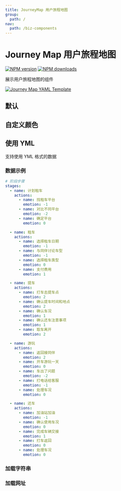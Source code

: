 ```yaml
---
title: JourneyMap 用户旅程地图
group:
  path: /
nav:
  path: /biz-components
---
```


# Journey Map 用户旅程地图

[![NPM version][version-image]][version-url] [![NPM downloads][download-image]][download-url]

[version-image]: http://img.shields.io/npm/v/@arvinxu/journey-map.svg?color=deepgreen&label=latest
[version-url]: http://npmjs.org/package/@arvinxu/journey-map
[download-image]: https://img.shields.io/npm/dm/@arvinxu/journey-map.svg
[download-url]: https://github.com/arvinxx/components/tree/master/packages/journey-map

展示用户旅程地图的组件

[![Journey Map  YAML Template](https://codesandbox.io/static/img/play-codesandbox.svg)](https://codesandbox.io/s/journey-map-yaml-template-lmxez?file=/map.yml)

## 默认

<code src='../demos/Demo.tsx' ></code>

## 自定义颜色

<code src='../demos/CustomColor.tsx' ></code>

## 使用 YML

支持使用 YML 格式的数据

### 数据示例

```yaml
# 阶段步骤
stages:
  - name: 计划租车
    actions:
      - name: 找租车平台
        emotion: -1
      - name: 对比不同平台
        emotion: -2
      - name: 确定平台
        emotion: 0

  - name: 租车
    actions:
      - name: 选择租车日期
        emotion: -1
      - name: 与同伴讨论车型
        emotion: -1
      - name: 选择租车类型
        emotion: 0
      - name: 支付费用
        emotion: 1

  - name: 提车
    actions:
      - name: 打车去提车点
        emotion: 2
      - name: 确认提车时间和地点
        emotion: 2
      - name: 确认车况
        emotion: 1
      - name: 确认还车注意事项
        emotion: 1
      - name: 取车离开
        emotion: 2

  - name: 游玩
    actions:
      - name: 返回接同伴
        emotion: 2
      - name: 开车游玩一天
        emotion: 0
      - name: 车出了问题
        emotion: -2
      - name: 打电话给客服
        emotion: -1
      - name: 处理车况
        emotion: 0

  - name: 还车
    actions:
      - name: 加油站加油
        emotion: -1
      - name: 确认使用车况
        emotion: 0
      - name: 完成车辆交接
        emotion: 1
      - name: 打车返回
        emotion: 0
      - name: 处理车况
        emotion: 0
```

### 加载字符串

<code src='../demos/YAMLWithString.tsx' ></code>

### 加载网址

<code src='../demos/YAMLWithURL.tsx' ></code>
